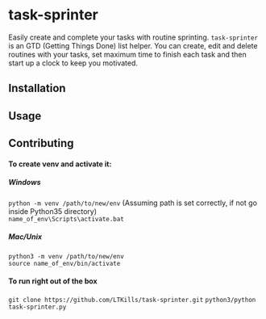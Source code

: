 # task-sprinter



Easily create and complete your tasks with routine sprinting. `task-sprinter` is an GTD (Getting Things Done) list helper. 
You can create, edit and delete routines with your tasks, set maximum time to finish each task and then start up a clock 
to keep you motivated.



## Installation




## Usage




## Contributing

#### To create venv and activate it:
   ##### Windows
```python -m venv /path/to/new/env``` (Assuming path is set correctly, if not go inside Python35 directory) <br> 
```name_of_env\Scripts\activate.bat``` 

   ##### Mac/Unix
```python3 -m venv /path/to/new/env``` <br>
```source name_of_env/bin/activate```

#### To run right out of the box
 ```git clone https://github.com/LTKills/task-sprinter.git```
 ```python3/python task-sprinter.py```

